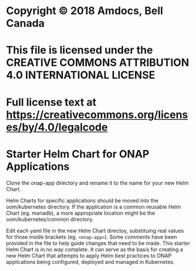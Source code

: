 # Copyright © 2018 Amdocs, Bell Canada
#
# This file is licensed under the CREATIVE COMMONS ATTRIBUTION 4.0 INTERNATIONAL LICENSE
#
# Full license text at https://creativecommons.org/licenses/by/4.0/legalcode

# Starter Helm Chart for ONAP Applications

Clone the onap-app directory and rename it to the name for your new Helm Chart.

Helm Charts for specific applications should be moved into the oom/kubernetes
directory. If the application is a common reusable Helm Chart (eg. mariadb), a
more appropriate location might be the oom/kubernetes/common directory.

Edit each yaml file in the new Helm Chart directoy, substituing real values
for those inside brackets (eg. `<onap-app>`). Some comments have been provided in
the file to help guide changes that need to be made. This starter Helm Chart is
in no way complete. It can serve as the basis for creating a new Helm Chart that
attempts to apply Helm best practices to ONAP applications being configured,
deployed and managed in Kubernetes.
